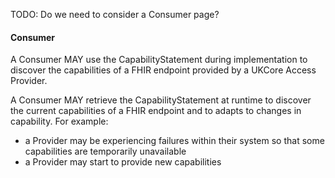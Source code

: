 TODO: Do we need to consider a Consumer page?

#### Consumer
A Consumer MAY use the CapabilityStatement during implementation to discover the capabilities of a FHIR endpoint provided by a UKCore Access Provider.

A Consumer MAY retrieve the CapabilityStatement at runtime to discover the current capabilities of a FHIR endpoint and 
to adapts to changes in capability. For example:
- a Provider may be experiencing failures within their system so that some capabilities are temporarily unavailable 
- a Provider may start to provide new capabilities
